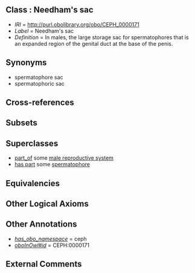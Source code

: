 
## Class : Needham's sac

 * *IRI* = http://purl.obolibrary.org/obo/CEPH_0000171
 * *Label* = Needham's sac
 * *Definition* = In males, the large storage sac for spermatophores that is an expanded region of the genital duct at the base of the penis.

## Synonyms

 * spermatophore sac
 * spermatophoric sac

## Cross-references


## Subsets


## Superclasses

 * [part_of](../../BFO/50/BFO_0000050.md) some [male reproductive system](../../UBERON/79/UBERON_0000079.md)
 * [has part](../../BFO/51/BFO_0000051.md) some [spermatophore](../../CEPH/37/CEPH_0000237.md)

## Equivalencies


## Other Logical Axioms


## Other Annotations

 * *[has_obo_namespace](../../ce/oboInOwl#hasOBONamespace.md)* = ceph
 * *[oboInOwl#id](../../id/oboInOwl#id.md)* = CEPH:0000171

## External Comments


